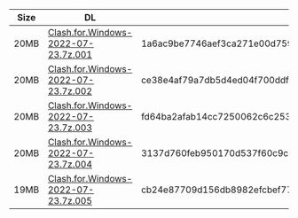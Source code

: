 |    Size   |     DL  | sha512sum |
|  ---  |  ---  |  ---  |
| 20MB | [Clash.for.Windows-2022-07-23.7z.001](https://cdn.jsdelivr.net/gh/mainians/cfw_m1@main/Clash.for.Windows-2022-07-23.7z.001) | 1a6ac9be7746aef3ca271e00d75957ee15118db9c3fe17e479c57872d5b0a6368467e9859474b899808ec7a4df583dd317d58d67fbfadc973e5cf99c104e8397 |
| 20MB | [Clash.for.Windows-2022-07-23.7z.002](https://cdn.jsdelivr.net/gh/mainians/cfw_m1@main/Clash.for.Windows-2022-07-23.7z.002) | ce38e4af79a7db5d4ed04f700ddf763f0904aac8882503aeb42b3d28d93bbe8891d07e1662df2ac6e94569e6b3642eef7fe198634318a97011d4a13c33c821f6 |
| 20MB | [Clash.for.Windows-2022-07-23.7z.003](https://cdn.jsdelivr.net/gh/mainians/cfw_m1@main/Clash.for.Windows-2022-07-23.7z.003) | fd64ba2afab14cc7250062c6c25398a1cd259d9ffa66bfdf3d851542f60201cc8d7a91f76d91a1a43903cae8e384347e322e6b948be6705283f3e193289babb4 |
| 20MB | [Clash.for.Windows-2022-07-23.7z.004](https://cdn.jsdelivr.net/gh/mainians/cfw_m1@main/Clash.for.Windows-2022-07-23.7z.004) | 3137d760feb950170d537f60c9cd321f2ac6f6b2686dbe0abee68d5ee9fa4f34a2f8bd5dd2a9d14511354ce3ee439fe62edc78d4fe9c391a329762c330fbeeb2 |
| 19MB | [Clash.for.Windows-2022-07-23.7z.005](https://cdn.jsdelivr.net/gh/mainians/cfw_m1@main/Clash.for.Windows-2022-07-23.7z.005) | cb24e87709d156db8982efcbef775ff6aff10358c1c1208d45f003417453d251035a2cdfcf96a4a46b056a7b1cebe396003cdf03bb1963cdac15e77dd93eaeda |
